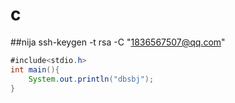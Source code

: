 # c



##nija
ssh-keygen -t rsa -C "1836567507@qq.com"

```java
#include<stdio.h>
int main(){
    System.out.println("dbsbj");
}
```

